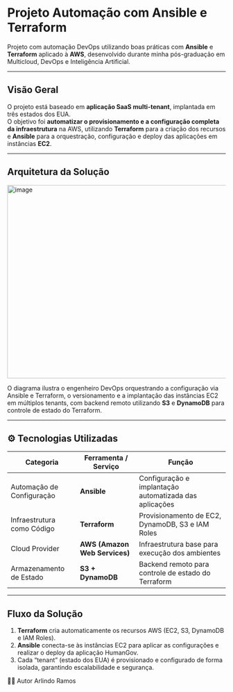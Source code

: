 # Projeto Automação com Ansible e Terraform  

Projeto com automação DevOps utilizando boas práticas com **Ansible** e **Terraform** aplicado à **AWS**, desenvolvido durante minha pós-graduação em Multicloud, DevOps e Inteligência Artificial.

---

## Visão Geral  

O projeto está baseado em **aplicação SaaS multi-tenant**, implantada em três estados dos EUA.  
O objetivo foi **automatizar o provisionamento e a configuração completa da infraestrutura** na AWS, utilizando **Terraform** para a criação dos recursos e **Ansible** para a orquestração, configuração e deploy das aplicações em instâncias **EC2**.  

---
## Arquitetura da Solução  

<img width="1098" height="445" alt="image" src="https://github.com/user-attachments/assets/e7a8d9d8-f503-463b-844b-0f9e420413c7" />

O diagrama ilustra o engenheiro DevOps orquestrando a configuração via Ansible e Terraform, o versionamento e a implantação das instâncias EC2 em múltiplos tenants, com backend remoto utilizando **S3** e **DynamoDB** para controle de estado do Terraform.  

---

## ⚙️ Tecnologias Utilizadas  

| Categoria | Ferramenta / Serviço | Função |
|------------|----------------------|--------|
| Automação de Configuração | **Ansible** | Configuração e implantação automatizada das aplicações |
| Infraestrutura como Código | **Terraform** | Provisionamento de EC2, DynamoDB, S3 e IAM Roles |
| Cloud Provider | **AWS (Amazon Web Services)** | Infraestrutura base para execução dos ambientes |
| Armazenamento de Estado | **S3 + DynamoDB** | Backend remoto para controle de estado do Terraform |

---

## Fluxo da Solução  

1. **Terraform** cria automaticamente os recursos AWS (EC2, S3, DynamoDB e IAM Roles).  
2. **Ansible** conecta-se às instâncias EC2 para aplicar as configurações e realizar o deploy da aplicação HumanGov.  
3. Cada “tenant” (estado dos EUA) é provisionado e configurado de forma isolada, garantindo escalabilidade e segurança.  


👨‍💻 Autor
Arlindo Ramos
